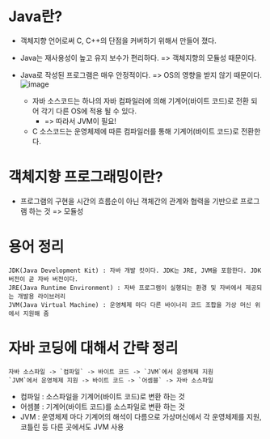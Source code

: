# Java란?
- 객체지향 언어로써 C, C++의 단점을 커버하기 위해서 만들어 졌다. 
- Java는 재사용성이 높고 유지 보수가 편리하다. => 객체지향의 모듈성 때문이다.
- Java로 작성된 프로그램은 매우 안정적이다. => OS의 영향을 받지 않기 때문이다.
![image](https://user-images.githubusercontent.com/67450413/158355866-9d9c22a5-432a-4c4a-a330-d159a7e10e27.png)
  
  - 자바 소스코드는 하나의 자바 컴파일러에 의해 기계어(바이트 코드)로 전환 되어 각기 다른 OS에 적용 될 수 있다.
    - => 따라서 JVM이 필요!
  - C 소스코드는 운영체제에 따른 컴파일러를 통해 기계어(바이트 코드)로 전환한다.
    
    
    
# 객체지향 프로그래밍이란?
- 프로그램의 구현을 시간의 흐름순이 아닌 객체간의 관계와 협력을 기반으로 프로그램 하는 것 => 모듈성



# 용어 정리
```
JDK(Java Development Kit) : 자바 개발 킷이다. JDK는 JRE, JVM을 포함한다. JDK 버전이 곧 자바 버전이다.
JRE(Java Runtime Environment) : 자바 프로그램이 실행되는 환경 및 자바에서 제공되는 개발용 라이브러리
JVM(Java Virtual Machine) : 운영체제 마다 다른 바이너리 코드 조합을 가상 머신 위에서 지원해 줌
```

# 자바 코딩에 대해서 간략 정리
```
자바 소스파일 -> `컴파일` -> 바이트 코드 -> `JVM`에서 운영체제 지원
`JVM`에서 운영체제 지원 -> 바이트 코드 -> `어셈블` -> 자바 소스파일
```
- 컴파일 : 소스파일을 기계어(바이트 코드)로 변환 하는 것
- 어셈블 : 기계어(바이트 코드)를 소스파일로 변환 하는 것
- JVM : 운영체제 마다 기계어의 해석이 다름으로 가상머신에서 각 운영체제를 지원, 코틀린 등 다른 곳에서도 JVM 사용
